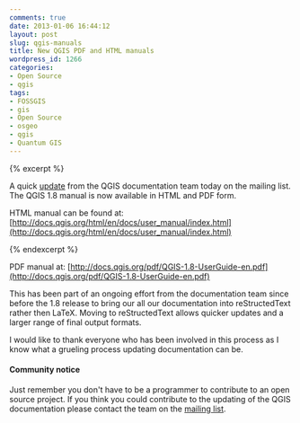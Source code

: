 ```yaml
---
comments: true
date: 2013-01-06 16:44:12
layout: post
slug: qgis-manuals
title: New QGIS PDF and HTML manuals
wordpress_id: 1266
categories:
- Open Source
- qgis
tags:
- FOSSGIS
- gis
- Open Source
- osgeo
- qgis
- Quantum GIS
---
```


{% excerpt %}

A quick [update](http://lists.osgeo.org/pipermail/qgis-community-team/2013-January/002436.html) from the QGIS documentation team today on the mailing list. The QGIS 1.8 manual is now available in HTML and PDF form.


HTML manual can be found at:
[http://docs.qgis.org/html/en/docs/user_manual/index.html](http://docs.qgis.org/html/en/docs/user_manual/index.html)

{% endexcerpt %}


PDF manual at:
[http://docs.qgis.org/pdf/QGIS-1.8-UserGuide-en.pdf](http://docs.qgis.org/pdf/QGIS-1.8-UserGuide-en.pdf)

This has been part of an ongoing effort from the documentation team since before the 1.8 release to bring our all our documentation into reStructedText rather then LaTeX. Moving to reStructedText allows quicker updates and a larger range of final output formats.

I would like to thank everyone who has been involved in this process as I know what a grueling process updating documentation can be.


#### Community notice


Just remember you don't have to be a programmer to contribute to an open source project. If you think you could contribute to the updating of the QGIS documentation please contact the team on the [mailing list](http://lists.osgeo.org/mailman/listinfo/qgis-community-team).
